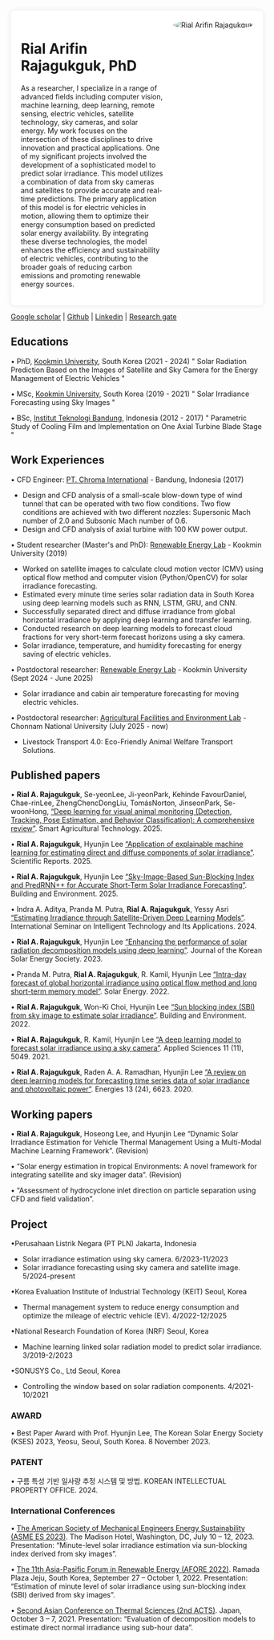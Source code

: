 
<div style="display: flex; align-items: flex-start; max-width: 900px; background-color: white; padding: 20px; box-shadow: 0 0 10px rgba(0, 0, 0, 0.1); border-radius: 8px;">
  <div style="flex: 1; margin-right: 20px;">
    <h1> Rial Arifin Rajagukguk, PhD </h1>
    <p>As a researcher, I specialize in a range of advanced fields including computer vision, machine learning, deep learning, remote sensing, electric vehicles, satellite technology, sky cameras, and solar energy. My work focuses on the intersection of these disciplines to drive innovation and practical applications. 
One of my significant projects involved the development of a sophisticated model to predict solar irradiance. This model utilizes a combination of data from sky cameras and satellites to provide accurate and real-time predictions. The primary application of this model is for electric vehicles in motion, allowing them to optimize their energy consumption based on predicted solar energy availability. By integrating these diverse technologies, the model enhances the efficiency and sustainability of electric vehicles, contributing to the broader goals of reducing carbon emissions and promoting renewable energy sources.</p>
  </div>
  <div style="display: flex; align-items: flex-end; justify-content: center;">
    <img src="Rial_image.jpeg" alt="Rial Arifin Rajagukguk" style="max-width: 200px; height: auto; border-radius: 50%;">
  </div>
</div>

[Google scholar](https://scholar.google.com/citations?user=WdMsyCMAAAAJ&hl=en) | [Github](https://github.com/rialarifin) | [Linkedin](https://www.linkedin.com/in/rialarifin/) | [Research gate](https://www.researchgate.net/profile/Rial-Rajagukguk-2)

## Educations
• PhD, [Kookmin University](https://english.kookmin.ac.kr), South Korea (2021 - 2024)
" Solar Radiation Prediction Based on the Images of Satellite and Sky Camera for the Energy Management of Electric Vehicles "

• MSc, [Kookmin University](https://english.kookmin.ac.kr), South Korea (2019 - 2021)
" Solar Irradiance Forecasting using Sky Images "

• BSc, [Institut Teknologi Bandung](https://www.itb.ac.id/), Indonesia (2012 - 2017)
" Parametric Study of Cooling Film and Implementation on One Axial Turbine Blade Stage "

## Work Experiences
• CFD Engineer: [PT. Chroma International](https://www.chromaintegrated.com/) - Bandung, Indonesia (2017)
-	Design and CFD analysis of a small-scale blow-down type of wind tunnel that can be operated with two flow conditions. Two flow conditions are achieved with two different nozzles: Supersonic Mach number of 2.0 and Subsonic Mach number of 0.6.
-	Design and CFD analysis of axial turbine with 100 KW power output.

• Student researcher (Master's and PhD): [Renewable Energy Lab](https://relab.kookmin.ac.kr/home) - Kookmin University (2019)
-	Worked on satellite images to calculate cloud motion vector (CMV) using optical flow method and computer vision (Python/OpenCV) for solar irradiance forecasting.
-	Estimated every minute time series solar radiation data in South Korea using deep learning models such as RNN, LSTM, GRU, and CNN.
-	Successfully separated direct and diffuse irradiance from global horizontal irradiance by applying deep learning and transfer learning.
-	Conducted research on deep learning models to forecast cloud fractions for very short-term forecast horizons using a sky camera.
-	Solar irradiance, temperature, and humidity forecasting for energy saving of electric vehicles.

• Postdoctoral researcher: [Renewable Energy Lab](https://relab.kookmin.ac.kr/home) - Kookmin University (Sept 2024 - June 2025) 
-	Solar irradiance and cabin air temperature forecasting for moving electric vehicles.
  
• Postdoctoral researcher: [Agricultural Facilities and Environment Lab](https://www.afel-jnu.info/research-projects) - Chonnam National University (July 2025 - now) 
-	Livestock Transport 4.0: Eco-Friendly Animal Welfare Transport Solutions.

## Published papers
•	**Rial A. Rajagukguk**, Se-yeonLee, Ji-yeonPark, Kehinde FavourDaniel, Chae-rinLee, ZhengChencDongLiu, TomásNorton, JinseonPark, Se-woonHong, [“Deep learning for visual animal monitoring (Detection, Tracking, Pose Estimation, and Behavior Classification): A comprehensive review”](https://www.sciencedirect.com/science/article/pii/S2772375525007701). Smart Agricultural Technology. 2025.

•	**Rial A. Rajagukguk**, Hyunjin Lee [“Application of explainable machine learning for estimating direct and diffuse components of solar irradiance”](Accepted). Scientific Reports. 2025.

•	**Rial A. Rajagukguk**, Hyunjin Lee [“Sky-Image-Based Sun-Blocking Index and PredRNN++ for Accurate Short-Term Solar Irradiance Forecasting”](https://doi.org/10.1016/j.buildenv.2024.112429). Building and Environment. 2025.

•	Indra A. Aditya, Pranda M. Putra, **Rial A. Rajagukguk**, Yessy Asri [“Estimating Irradiance through Satellite-Driven Deep Learning Models”](https://ieeexplore.ieee.org/document/10667941). International Seminar on Intelligent Technology and Its Applications. 2024.

•	**Rial A. Rajagukguk**, Hyunjin Lee [“Enhancing the performance of solar radiation decomposition models using deep learning”](https://www.ksesjournal.co.kr/articles/xml/qVn9/). Journal of the Korean Solar Energy Society. 2023.

•	Pranda M. Putra, **Rial A. Rajagukguk**, R. Kamil, Hyunjin Lee [“Intra-day forecast of global horizontal irradiance using optical flow method and long short-term memory model”](https://doi.org/10.1016/j.solener.2023.01.037). Solar Energy. 2022.

•	**Rial A. Rajagukguk**, Won-Ki Choi, Hyunjin Lee [“Sun blocking index (SBI) from sky image to estimate solar irradiance”](https://doi.org/10.1016/j.buildenv.2022.109481). Building and Environment. 2022.

•	**Rial A. Rajagukguk**, R. Kamil, Hyunjin Lee [“A deep learning model to forecast solar irradiance using a sky camera”](https://www.mdpi.com/2076-3417/11/11/5049). Applied Sciences 11 (11), 5049. 2021.

•	**Rial A. Rajagukguk**, Raden A. A. Ramadhan, Hyunjin Lee [“A review on deep learning models for forecasting time series data of solar irradiance and photovoltaic power”](https://www.mdpi.com/1996-1073/13/24/6623). Energies 13 (24), 6623. 2020.

## Working papers
•	**Rial A. Rajagukguk**, Hoseong Lee, and Hyunjin Lee “Dynamic Solar Irradiance Estimation for Vehicle Thermal Management Using a Multi-Modal Machine Learning Framework”. (Revision)

•	“Solar energy estimation in tropical Environments: A novel framework for integrating satellite and sky imager data”. (Revision)

•	“Assessment of hydrocyclone inlet direction on particle separation using CFD and field validation”.

## Project
•Perusahaan Listrik Negara (PT PLN)	Jakarta, Indonesia
-	Solar irradiance estimation using sky camera.	6/2023-11/2023
-	Solar irradiance forecasting using sky camera and satellite image.	5/2024-present
  
•Korea Evaluation Institute of Industrial Technology (KEIT)	Seoul, Korea
-	Thermal management system to reduce energy consumption and optimize the mileage of electric vehicle (EV).	4/2022-12/2025
  
•National Research Foundation of Korea (NRF)	Seoul, Korea
-	Machine learning linked solar radiation model to predict solar irradiance.	3/2019-2/2023
  
•SONUSYS Co., Ltd	Seoul, Korea
- Controlling the window based on solar radiation components.	4/2021-10/2021

### AWARD
•	Best Paper Award with Prof. Hyunjin Lee, The Korean Solar Energy Society (KSES) 2023, Yeosu, Seoul, South Korea. 8 November 2023.

### PATENT
•	구름 특성 기반 일사량 추정 시스템 및 방법. KOREAN INTELLECTUAL PROPERTY OFFICE. 2024.

### International Conferences
•	[The American Society of Mechanical Engineers Energy Sustainability (ASME ES 2023)](https://event.asme.org/ES-2023). The Madison Hotel, Washington, DC, July 10 – 12, 2023.
Presentation: “Minute-level solar irradiance estimation via sun-blocking index derived from sky images”. 

•	[The 11th Asia-Pasific Forum in Renewable Energy (AFORE 2022)](https://www.ksnre.or.kr/afore/2022/). Ramada Plaza Jeju, South Korea, September 27 – October 1, 2022.
Presentation: “Estimation of minute level of solar irradiance using sun-blocking index (SBI) derived from sky images”.

•	[Second Asian Conference on Thermal Sciences (2nd ACTS)](https://acts2020jp.org/). Japan, October 3 – 7, 2021.
Presentation: “Evaluation of decomposition models to estimate direct normal irradiance using sub-hour data”.
